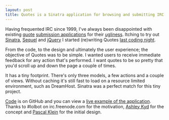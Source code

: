```yaml
---
layout: post
title: Quotes is a Sinatra application for browsing and submitting IRC quotes
---
```


Having frequented IRC since 1999, I've always been disappointed with existing [quote](http://www.quoteirc.com/) [submission applications](http://www.ircquote.org/) for their [ugliness](http://bash.org/). Itching to try out [Sinatra](http://www.sinatrarb.com/), [Sequel](http://sequel.rubyforge.org/) and [jQuery](http://jquery.com/) I started (re)writing Quotes [last coding night](http://twitter.com/tatejohnson/status/4915592887). 

From the code, to the design and ultimately the user experience; the objective of Quotes was to be simple. I wanted users to receive immediate feedback for any action that's performed. I want quotes to be so pretty that you'd scroll up and down the page a couple of times. 

It has a tiny footprint. There's only three models, a few actions and a couple of views. Without caching it's still fast to load on a resource limited environment, such as DreamHost. Sinatra was a perfect match for this tiny project.

[Code](http://github.com/tatey/quotes) is on GitHub and you can view a [live example of the application](http://quotes.tatey.com/). Thanks to #lolbot on irc.freenode.com for the motivation, [Ashley Kyd](http://ash.ms/) for the concept and [Pascal Klein](http://klepas.org/) for the initial design.
